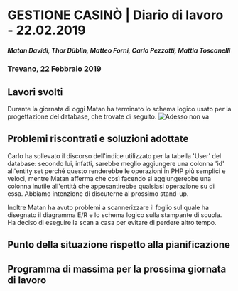 # GESTIONE CASINÒ | Diario di lavoro - 22.02.2019
##### Matan Davidi, Thor Düblin, Matteo Forni, Carlo Pezzotti, Mattia Toscanelli
### Trevano, 22 Febbraio 2019

## Lavori svolti
Durante la giornata di oggi Matan ha terminato lo schema logico usato per la progettazione del database, che trovate di seguito.
![Adesso non va](/)

##  Problemi riscontrati e soluzioni adottate
Carlo ha sollevato il discorso dell'indice utilizzato per la tabella 'User' del database: secondo lui, infatti, sarebbe meglio aggiungere una colonna 'id' all'entity set perché questo renderebbe le operazioni in PHP più semplici e veloci, mentre Matan afferma che così facendo si aggiungerebbe una colonna inutile all'entità che appesantirebbe qualsiasi operazione su di essa.
Abbiamo intenzione di discuterne al prossimo stand-up.

Inoltre Matan ha avuto problemi a scannerizzare il foglio sul quale ha disegnato il diagramma E/R e lo schema logico sulla stampante di scuola. Ha deciso di eseguire la scan a casa per evitare di perdere altro tempo.

##  Punto della situazione rispetto alla pianificazione


## Programma di massima per la prossima giornata di lavoro
